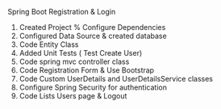 Spring Boot Registration & Login

1. Created Project % Configure Dependencies
2. Configured Data Source & created database
3. Code Entity Class
4. Added Unit Tests ( Test Create User)
5. Code spring mvc controller class
6. Code Registration Form & Use Bootstrap
7. Code Custom UserDetails and UserDetailsService classes
8. Configure Spring Security for authentication
9. Code Lists Users page & Logout
